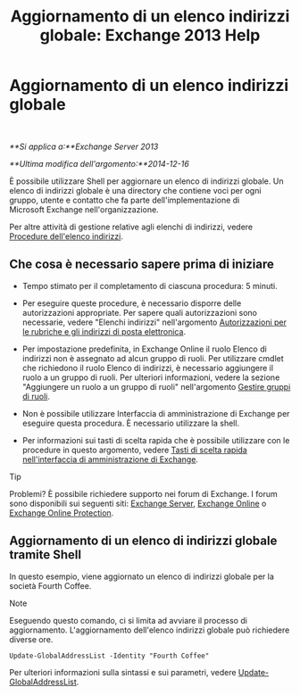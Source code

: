 ﻿---
title: 'Aggiornamento di un elenco indirizzi globale: Exchange 2013 Help'
TOCTitle: Aggiornamento di un elenco indirizzi globale
ms:assetid: 236e8530-62dd-4c43-8a5d-8465623252e6
ms:mtpsurl: https://technet.microsoft.com/it-it/library/Bb266966(v=EXCHG.150)
ms:contentKeyID: 50480160
ms.date: 01/11/2018
mtps_version: v=EXCHG.150
ms.translationtype: HT
---

# Aggiornamento di un elenco indirizzi globale

 

_**Si applica a:**Exchange Server 2013_

_**Ultima modifica dell'argomento:**2014-12-16_

È possibile utilizzare Shell per aggiornare un elenco di indirizzi globale. Un elenco di indirizzi globale è una directory che contiene voci per ogni gruppo, utente e contatto che fa parte dell'implementazione di Microsoft Exchange nell'organizzazione.

Per altre attività di gestione relative agli elenchi di indirizzi, vedere [Procedure dell'elenco indirizzi](address-list-procedures-exchange-2013-help.md).

## Che cosa è necessario sapere prima di iniziare

  - Tempo stimato per il completamento di ciascuna procedura: 5 minuti.

  - Per eseguire queste procedure, è necessario disporre delle autorizzazioni appropriate. Per sapere quali autorizzazioni sono necessarie, vedere "Elenchi indirizzi" nell'argomento [Autorizzazioni per le rubriche e gli indirizzi di posta elettronica](email-address-and-address-book-permissions-exchange-2013-help.md).

  - Per impostazione predefinita, in Exchange Online il ruolo Elenco di indirizzi non è assegnato ad alcun gruppo di ruoli. Per utilizzare cmdlet che richiedono il ruolo Elenco di indirizzi, è necessario aggiungere il ruolo a un gruppo di ruoli. Per ulteriori informazioni, vedere la sezione "Aggiungere un ruolo a un gruppo di ruoli" nell'argomento [Gestire gruppi di ruoli](manage-role-groups-exchange-2013-help.md).

  - Non è possibile utilizzare Interfaccia di amministrazione di Exchange per eseguire questa procedura. È necessario utilizzare la shell.

  - Per informazioni sui tasti di scelta rapida che è possibile utilizzare con le procedure in questo argomento, vedere [Tasti di scelta rapida nell'interfaccia di amministrazione di Exchange](keyboard-shortcuts-in-the-exchange-admin-center-exchange-online-protection-help.md).


> [!TIP]
> Problemi? È possibile richiedere supporto nei forum di Exchange. I forum sono disponibili sui seguenti siti: <A href="https://go.microsoft.com/fwlink/p/?linkid=60612">Exchange Server</A>, <A href="https://go.microsoft.com/fwlink/p/?linkid=267542">Exchange Online</A> o <A href="https://go.microsoft.com/fwlink/p/?linkid=285351">Exchange Online Protection</A>.



## Aggiornamento di un elenco di indirizzi globale tramite Shell

In questo esempio, viene aggiornato un elenco di indirizzi globale per la società Fourth Coffee.


> [!NOTE]
> Eseguendo questo comando, ci si limita ad avviare il processo di aggiornamento. L'aggiornamento dell'elenco indirizzi globale può richiedere diverse ore.



    Update-GlobalAddressList -Identity "Fourth Coffee"

Per ulteriori informazioni sulla sintassi e sui parametri, vedere [Update-GlobalAddressList](https://technet.microsoft.com/it-it/library/aa998806\(v=exchg.150\)).

